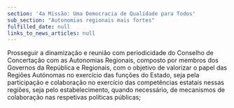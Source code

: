 ```yaml
---
section: '4a Missão: Uma Democracia de Qualidade para Todos'
sub_section: "Autonomias regionais mais fortes"
fulfilled_date: null
links_to_news_articles: null
---
```


Prosseguir a dinamização e reunião com periodicidade do Conselho de Concertação com as Autonomias Regionais, composto por membros dos Governos da República e Regionais, com o objetivo de valorizar o papel das Regiões Autónomas no exercício das funções do Estado, seja pela participação e colaboração no exercício das competências estatais nessas regiões, seja pelo estabelecimento, quando necessário, de mecanismos de colaboração nas respetivas políticas públicas;